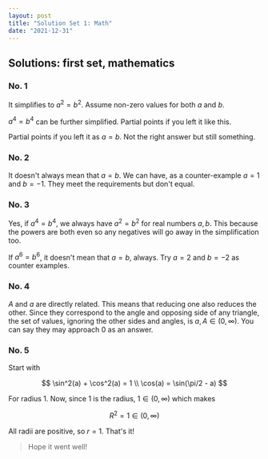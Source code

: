 ```yaml
---
layout: post
title: "Solution Set 1: Math"
date: "2021-12-31"
---
```


## Solutions: first set, mathematics

### No. 1

It simplifies to $a^2 = b^2$. Assume non-zero values for both $a$ and $b$.

$a^4 = b^4$ can be further simplified. Partial points if you left it like this.

Partial points if you left it as $a=b$. Not the right answer but still something.

### No. 2

It doesn't always mean that $a=b$. We can have, as a counter-example $a=1$ and $b=-1$. They meet the requirements but don't equal.


### No. 3

Yes, if $a^4=b^4$, we always have $a^2=b^2$ for real numbers $a,b$. This because the powers are both even so any negatives will go away in the simplification too.

If $a^6=b^6$, it doesn't mean that $a=b$, always. Try $a=2$ and $b=-2$ as counter examples.

### No. 4

$A$ and $a$ are directly related. This means that reducing one also reduces the other. Since they correspond to the angle and opposing side of any triangle, the set of values, ignoring the other sides and angles, is $a,A \in (0,\infty)$. You can say they may approach $0$ as an answer.

### No. 5

Start with

$$
\sin^2(a) + \cos^2(a) = 1 \\ \cos(a) = \sin(\pi/2 - a)
$$

For radius $1$. Now, since $1$ is the radius, $1 \in (0,\infty)$ which makes

$$
R^2 = 1  \in (0,\infty)
$$

All radii are positive, so $r = 1$. That's it!

> Hope it went well!
